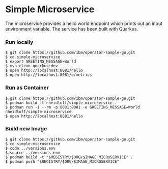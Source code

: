 # Simple Microservice

The microservice provides a hello world endpoint which prints out an input environment variable. The service has been built with Quarkus.

### Run locally

```
$ git clone https://github.com/ibm/operator-sample-go.git
$ cd simple-microservice
$ export GREETING_MESSAGE=World
$ mvn clean quarkus:dev
$ open http://localhost:8081/hello
$ open http://localhost:8081/q/metrics
```

### Run as Container

```
$ git clone https://github.com/ibm/operator-sample-go.git
$ podman build -t nheidloff/simple-microservice .
$ podman run -i --rm -p 8081:8081 -e GREETING_MESSAGE=World nheidloff/simple-microservice 
$ open http://localhost:8081/hello
```

### Build new Image

```
$ git clone https://github.com/ibm/operator-sample-go.git
$ cd simple-microservice
$ code ../versions.env
$ source ../versions.env
$ podman build -t "$REGISTRY/$ORG/$IMAGE_MICROSERVICE" .
$ podman push "$REGISTRY/$ORG/$IMAGE_MICROSERVICE"
```
